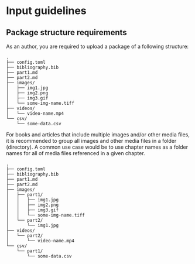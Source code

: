 # Input guidelines

## Package structure requirements

As an author, you are required to upload a package of a following structure:

```
.
├── config.toml
├── bibliography.bib
├── part1.md
├── part2.md
├── images/
│   ├── img1.jpg
│   ├── img2.png
│   ├── img3.gif
│   └── some-img-name.tiff
├── videos/
│   └── video-name.mp4
└── csv/
    └── some-data.csv
```

For books and articles that include multiple images and/or other media files, it is recommended to group all images and other media files in a folder (directory). A common use case would be to use chapter names as a folder names for all of media files referenced in a given chapter.

```
.
├── config.toml
├── bibliography.bib
├── part1.md
├── part2.md
├── images/
│   ├── part1/
│   │   ├── img1.jpg
│   │   ├── img2.png
│   │   ├── img3.gif
│   │   └── some-img-name.tiff
│   └── part2/
│       └── img1.jpg
├── videos/
│   └── part2/
│       └── video-name.mp4
└── csv/
    └── part1/
        └── some-data.csv
```
